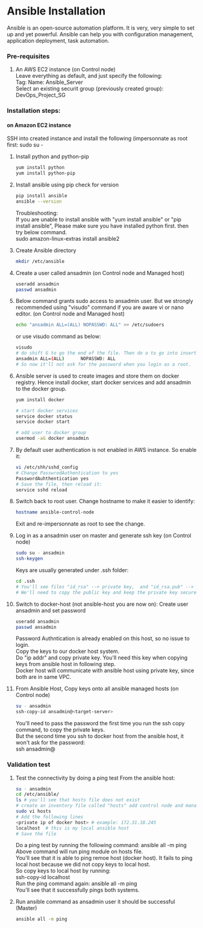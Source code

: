 # Ansible Installation

Ansible is an open-source automation platform. It is very, very simple to set up and yet powerful. Ansible can help you with configuration management, application deployment, task automation.

### Pre-requisites

1. An AWS EC2 instance (on Control node) <br/>
   Leave everything as default, and just specify the following:  <br/>
   Tag: Name: Ansible_Server <br/>
   Select an existing securit group (previously created group): DevOps_Project_SG

### Installation steps:
#### on Amazon EC2 instance
SSH into created instance and install the following (impersonnate as root first: sudo su -

1. Install python and python-pip
   ```sh
   yum install python
   yum install python-pip
   ```
1. Install ansible using pip check for version
    ```sh
    pip install ansible
   ansible --version
   ```
   Troubleshooting: <br/>
   If you are unable to install ansible with "yum install ansible" or "pip install ansible", Please make sure you have installed python first.
   then try below command. <br/>
   sudo amazon-linux-extras install ansible2
   
1. Create Ansible directory
   ```sh
   mkdir /etc/ansible
   ```

1. Create a user called ansadmin (on Control node and Managed host)  
   ```sh
   useradd ansadmin
   passwd ansadmin
   ```
1. Below command grants sudo access to ansadmin user. But we strongly recommended using "visudo" command if you are aware vi or nano editor.  (on Control node and Managed host)
   ```sh
   echo "ansadmin ALL=(ALL) NOPASSWD: ALL" >> /etc/sudoers
   ```
   or use visudo command as below:
   ```sh
   visudo
   # do shift G to go the end of the file. Then do o to go into insert mode. Add the following line:
   ansadmin ALL=(ALL)      NOPASSWD: ALL
   # So now it'll not ask for the password when you login as a root.
   ```
   
1. Ansible server is used to create images and store them on docker registry. Hence install docker, start docker services and add ansadmin to the docker group. 
   ```sh
   yum install docker
   
   # start docker services 
   service docker status
   service docker start 
   
   # add user to docker group 
   usermod -aG docker ansadmin
   ```   
   
1. By default user authentication is not enabled in AWS instance. So enable it:
   ```sh
   vi /etc/shh/sshd_config
   # Change PasswrodAuthentication to yes
   PasswordAuhthentication yes
   # Save the file, then reload it:
   service sshd reload
   ```
   
1. Switch back to root user. Change hostname to make it easier to identify:
   ```sh
   hostname ansible-control-node
   ```
   Exit and re-impersonnate as root to see the change.
   
1. Log in as a ansadmin user on master and generate ssh key (on Control node)
   ```sh 
   sudo su - ansadmin
   ssh-keygen
   ```
   Keys are usually generated under .ssh folder:
   ```sh
   cd .ssh
   # You'll see files "id_rsa" --> private key,  and "id_rsa.pub" --> public key
   # We'll need to copy the public key and keep the private key secure. If someone has access to the private key, they'll be able to access your system.
   ```
   
1. Switch to docker-host (not ansible-host you are now on):
   Create user ansadmin and set password
   ```sh
   useradd ansadmin
   passwd ansadmin
   ```
   Password Authntication is already enabled on this host, so no issue to login. <br/>
   Copy the keys to our docker host system. <br/>
   Do "ip addr" and copy private key. You'll need this key when copying keys from ansible host in following step. <br/>
   Docker host will communicate with ansible host using private key, since both are in same VPC.

1. From Ansible Host, Copy keys onto all ansible managed hosts (on Control node)
   ```sh 
   su - ansadmin
   ssh-copy-id ansadmin@<target-server>
   ```
   You'll need to pass the password the first time you run the ssh copy command, to copy the private keys. <br/>
   But the second time you ssh to docker host from the ansible host, it won't ask for the password: <br/>
   ssh ansadmin@<target-server>

### Validation test

1. Test the connectivity by doing a ping test
   From the ansible host:
   ```sh
   su - ansadmin
   cd /etc/ansible/
   ls # you'll see that hosts file does not exist
   # create an inventory file called "hosts" add control node and managed hosts IP addresses to it.
   sudo vi hosts
   # Add the following lines
   <private ip of docker host> # example: 172.31.18.245
   localhost  # this is my local ansible host
   # Save the file
   ```
   Do a ping test by running the following command:  ansible all -m ping   <br/>
   Above command will run ping module on hosts file. <br/>
   You'll see that it is able to ping remoe host (docker host). It fails to ping local host because we did not copy keys to local host. <br/>
   So copy keys to local host by running: <br/>
   ssh-copy-id localhost  <br/>
   Run the ping command again:  ansible all -m ping   <br/>
   You'll see that it successfully pings both systems.

1. Run ansible command as ansadmin user it should be successful (Master)
   ```sh 
   ansible all -m ping
   ```
